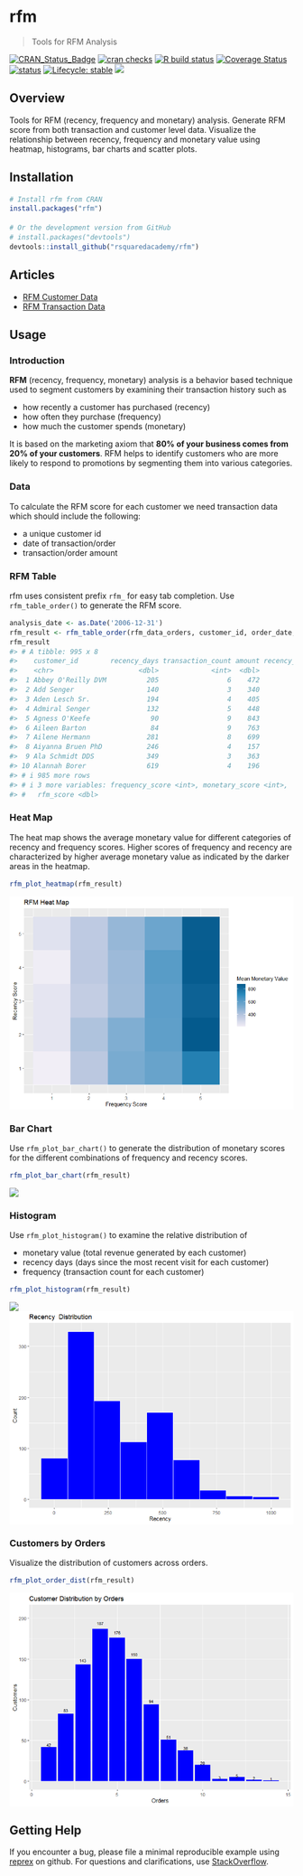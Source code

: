 
<!-- README.md is generated from README.Rmd. Please edit that file -->

# rfm

> Tools for RFM Analysis

<!-- badges: start -->

[![CRAN_Status_Badge](https://www.r-pkg.org/badges/version/rfm)](https://cran.r-project.org/package=rfm)
[![cran
checks](https://badges.cranchecks.info/summary/rfm.svg)](https://cran.r-project.org/web/checks/check_results_rfm.html)
[![R build
status](https://github.com/rsquaredacademy/rfm/workflows/R-CMD-check/badge.svg)](https://github.com/rsquaredacademy/rfm/actions)
[![Coverage
Status](https://img.shields.io/codecov/c/github/rsquaredacademy/rfm/master.svg)](https://app.codecov.io/github/rsquaredacademy/rfm?branch=master)
[![status](https://tinyverse.netlify.com/badge/rfm)](https://CRAN.R-project.org/package=rfm)
[![Lifecycle:
stable](https://img.shields.io/badge/lifecycle-stable-brightgreen.svg)](https://lifecycle.r-lib.org/articles/stages.html)
[![](https://cranlogs.r-pkg.org/badges/grand-total/rfm)](https://cran.r-project.org/package=rfm)
<!-- badges: end -->

## Overview

Tools for RFM (recency, frequency and monetary) analysis. Generate RFM
score from both transaction and customer level data. Visualize the
relationship between recency, frequency and monetary value using
heatmap, histograms, bar charts and scatter plots.

## Installation

``` r
# Install rfm from CRAN
install.packages("rfm")

# Or the development version from GitHub
# install.packages("devtools")
devtools::install_github("rsquaredacademy/rfm")
```

## Articles

- [RFM Customer
  Data](https://rfm.rsquaredacademy.com/articles/rfm-customer-level-data.html)
- [RFM Transaction
  Data](https://rfm.rsquaredacademy.com/articles/rfm-transaction-level-data.html)

## Usage

### Introduction

**RFM** (recency, frequency, monetary) analysis is a behavior based
technique used to segment customers by examining their transaction
history such as

- how recently a customer has purchased (recency)
- how often they purchase (frequency)
- how much the customer spends (monetary)

It is based on the marketing axiom that **80% of your business comes
from 20% of your customers**. RFM helps to identify customers who are
more likely to respond to promotions by segmenting them into various
categories.

### Data

To calculate the RFM score for each customer we need transaction data
which should include the following:

- a unique customer id
- date of transaction/order
- transaction/order amount

### RFM Table

rfm uses consistent prefix `rfm_` for easy tab completion. Use
`rfm_table_order()` to generate the RFM score.

``` r
analysis_date <- as.Date('2006-12-31')
rfm_result <- rfm_table_order(rfm_data_orders, customer_id, order_date, revenue, analysis_date)
rfm_result
#> # A tibble: 995 x 8
#>    customer_id        recency_days transaction_count amount recency_score
#>    <chr>                     <dbl>             <int>  <dbl>         <int>
#>  1 Abbey O'Reilly DVM          205                 6    472             3
#>  2 Add Senger                  140                 3    340             4
#>  3 Aden Lesch Sr.              194                 4    405             3
#>  4 Admiral Senger              132                 5    448             4
#>  5 Agness O'Keefe               90                 9    843             5
#>  6 Aileen Barton                84                 9    763             5
#>  7 Ailene Hermann              281                 8    699             3
#>  8 Aiyanna Bruen PhD           246                 4    157             3
#>  9 Ala Schmidt DDS             349                 3    363             2
#> 10 Alannah Borer               619                 4    196             1
#> # i 985 more rows
#> # i 3 more variables: frequency_score <int>, monetary_score <int>,
#> #   rfm_score <dbl>
```

### Heat Map

The heat map shows the average monetary value for different categories
of recency and frequency scores. Higher scores of frequency and recency
are characterized by higher average monetary value as indicated by the
darker areas in the heatmap.

``` r
rfm_plot_heatmap(rfm_result)
```

<img src="tools/README-heatmap-1.png" style="display: block; margin: auto;" />

### Bar Chart

Use `rfm_plot_bar_chart()` to generate the distribution of monetary
scores for the different combinations of frequency and recency scores.

``` r
rfm_plot_bar_chart(rfm_result)
```

<img src="tools/README-barchart-1.png" style="display: block; margin: auto;" />

### Histogram

Use `rfm_plot_histogram()` to examine the relative distribution of

- monetary value (total revenue generated by each customer)
- recency days (days since the most recent visit for each customer)
- frequency (transaction count for each customer)

``` r
rfm_plot_histogram(rfm_result)
```

<img src="tools/README-rfmhist-1.png" style="display: block; margin: auto;" /><img src="tools/README-rfmhist-2.png" style="display: block; margin: auto;" />

### Customers by Orders

Visualize the distribution of customers across orders.

``` r
rfm_plot_order_dist(rfm_result)
```

<img src="tools/README-rfmorders-1.png" style="display: block; margin: auto;" />

## Getting Help

If you encounter a bug, please file a minimal reproducible example using
[reprex](https://reprex.tidyverse.org/index.html) on github. For
questions and clarifications, use
[StackOverflow](https://stackoverflow.com/).
